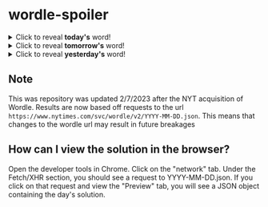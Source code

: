 # wordle-spoiler

<details>
  <summary>Click to reveal <b>today's</b> word!</summary>
  <br>
  <b> tacky </b>
</details>

<details>
  <summary>Click to reveal <b>tomorrow's</b> word!</summary>
  <br>
  <b> visor </b>
</details>

<details>
  <summary>Click to reveal <b>yesterday's</b> word!</summary>
  <br>
  <b> uvula </b>
</details>

## Note
This was repository was updated 2/7/2023 after the NYT acquisition of Wordle. Results are now based off requests to the url `https://www.nytimes.com/svc/wordle/v2/YYYY-MM-DD.json`. This means that changes to the wordle url may result in future breakages

## How can I view the solution in the browser?
Open the developer tools in Chrome. Click on the "network" tab. Under the Fetch/XHR section, you should see a request to YYYY-MM-DD.json. If you click on that request and view the "Preview" tab, you will see a JSON object containing the day's solution.